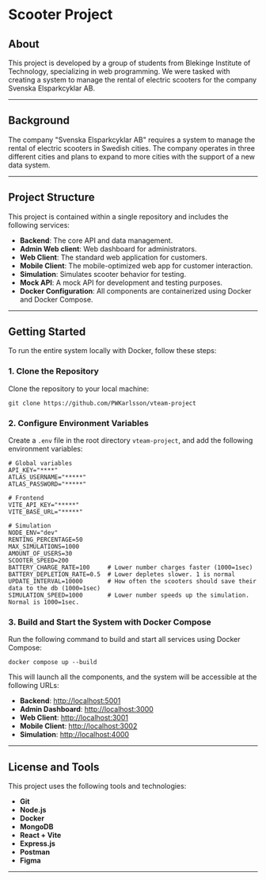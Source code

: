 # Scooter Project

## About

This project is developed by a group of students from Blekinge Institute of Technology, specializing in web programming. We were tasked with creating a system to manage the rental of electric scooters for the company Svenska Elsparkcyklar AB.

---

## Background

The company "Svenska Elsparkcyklar AB" requires a system to manage the rental of electric scooters in Swedish cities. The company operates in three different cities and plans to expand to more cities with the support of a new data system. 

---

## Project Structure

This project is contained within a single repository and includes the following services:

- **Backend**: The core API and data management.
- **Admin Web client**: Web dashboard for administrators.
- **Web Client**: The standard web application for customers.
- **Mobile Client**: The mobile-optimized web app for customer interaction.
- **Simulation**: Simulates scooter behavior for testing.
- **Mock API**: A mock API for development and testing purposes.
- **Docker Configuration**: All components are containerized using Docker and Docker Compose.

---

## Getting Started

To run the entire system locally with Docker, follow these steps:

### 1. Clone the Repository

Clone the repository to your local machine:

```
git clone https://github.com/PWKarlsson/vteam-project
```

### 2. Configure Environment Variables

Create a `.env` file in the root directory `vteam-project`, and add the following environment variables:

```
# Global variables
API_KEY="****"
ATLAS_USERNAME="*****"
ATLAS_PASSWORD="*****"

# Frontend
VITE_API_KEY="*****"
VITE_BASE_URL="*****"

# Simulation
NODE_ENV="dev"
RENTING_PERCENTAGE=50
MAX_SIMULATIONS=1000
AMOUNT_OF_USERS=30
SCOOTER_SPEED=200
BATTERY_CHARGE_RATE=100     # Lower number charges faster (1000=1sec)
BATTERY_DEPLETION_RATE=0.5  # Lower depletes slower. 1 is normal
UPDATE_INTERVAL=10000       # How often the scooters should save their data to the db (1000=1sec)
SIMULATION_SPEED=1000       # Lower number speeds up the simulation. Normal is 1000=1sec.
```

### 3. Build and Start the System with Docker Compose

Run the following command to build and start all services using Docker Compose:

```
docker compose up --build
```

This will launch all the components, and the system will be accessible at the following URLs:

- **Backend**: [http://localhost:5001](http://localhost:5001)
- **Admin Dashboard**: [http://localhost:3000](http://localhost:3000)
- **Web Client**: [http://localhost:3001](http://localhost:3001)
- **Mobile Client**: [http://localhost:3002](http://localhost:3002)
- **Simulation**: [http://localhost:4000](http://localhost:4000)

---

## License and Tools

This project uses the following tools and technologies:

- **Git**
- **Node.js**
- **Docker**
- **MongoDB**
- **React + Vite**
- **Express.js**
- **Postman**
- **Figma**

---
